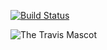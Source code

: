 [![Build Status](https://travis-ci.org/b2017-17viu16m/lab05.svg?branch=master)](https://travis-ci.org/b2017-17viu16m/lab05)

![The Travis Mascot](http://about.travis-ci.org/images/travis-mascot-200px.png)

